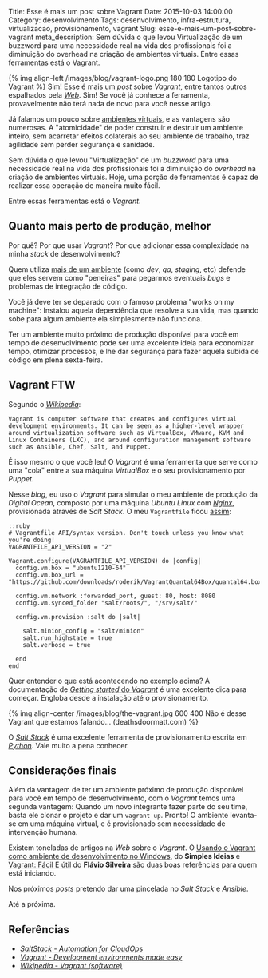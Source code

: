 Title: Esse é mais um post sobre Vagrant
Date: 2015-10-03 14:00:00
Category: desenvolvimento
Tags: desenvolvimento, infra-estrutura, virtualizacao, provisionamento, vagrant
Slug: esse-e-mais-um-post-sobre-vagrant
meta_description: Sem dúvida o que levou Virtualização de um buzzword para uma necessidade real na vida dos profissionais foi a diminuição do overhead na criação de ambientes virtuais. Entre essas ferramentas está o Vagrant.


{% img align-left /images/blog/vagrant-logo.png 180 180 Logotipo do Vagrant %}
Sim! Esse é mais um *post* sobre *Vagrant*, entre tantos outros espalhados pela
[*Web*]({tag}web "Leia mais sobre Web"). Sim! Se você já conhece a ferramenta,
provavelmente não terá nada de novo para você nesse artigo.

Já falamos um pouco sobre [ambientes virtuais]({tag}virtualizacao "Leia mais sobre Virtualização"),
e as vantagens são numerosas. A "atomicidade" de poder construir e destruir um
ambiente inteiro, sem acarretar efeitos colaterais ao seu ambiente de trabalho,
traz agilidade sem perder segurança e sanidade.

<!-- PELICAN_END_SUMMARY -->

Sem dúvida o que levou "Virtualização" de um *buzzword* para uma necessidade
real na vida dos profissionais foi a diminuição do *overhead* na criação de
ambientes virtuais. Hoje, uma porção de ferramentas é capaz de realizar essa
operação de maneira muito fácil.

Entre essas ferramentas está o *Vagrant*.


## Quanto mais perto de produção, melhor

Por quê? Por que usar *Vagrant*? Por que adicionar essa complexidade na minha
*stack* de desenvolvimento?

Quem utiliza [mais de um ambiente]({filename}/diferentes-ambientes-development-testing-staging-e-production.md)
(como *dev*, *qa*, *staging*, etc) defende que
eles servem como "peneiras" para pegarmos eventuais *bugs* e problemas de
integração de código.

Você já deve ter se deparado com o famoso problema "works on my machine":
Instalou aquela dependência que resolve a sua vida, mas quando sobe para algum
ambiente ela simplesmente não funciona.

Ter um ambiente muito próximo de produção disponível para você em tempo de
desenvolvimento pode ser uma excelente ideia para economizar tempo, otimizar
processos, e lhe dar segurança para fazer aquela subida de código em plena
sexta-feira.

## Vagrant FTW

Segundo o *[Wikipedia](https://en.wikipedia.org/wiki/Vagrant_%28software%29 "Leia sobre Vagrant")*:

	Vagrant is computer software that creates and configures virtual development environments. It can be seen as a higher-level wrapper around virtualization software such as VirtualBox, VMware, KVM and Linux Containers (LXC), and around configuration management software such as Ansible, Chef, Salt, and Puppet.

É isso mesmo o que você leu! O *Vagrant* é uma ferramenta que serve como uma
"cola" entre a sua máquina *VirtualBox* e o seu provisionamento por *Puppet*.

Nesse *blog*, eu uso o *Vagrant* para simular o meu ambiente de produção da
*Digital Ocean*, composto por uma máquina *Ubuntu Linux* com [*Nginx*]({tag}nginx "Leia mais sobre NGINX"),
provisionada através de *Salt Stack*. O meu `Vagrantfile` ficou [assim](https://raw.githubusercontent.com/kplaube/blog/master/Vagrantfile "Veja no GitHub"):

    ::ruby
    # Vagrantfile API/syntax version. Don't touch unless you know what you're doing!
    VAGRANTFILE_API_VERSION = "2"

    Vagrant.configure(VAGRANTFILE_API_VERSION) do |config|
      config.vm.box = "ubuntu1210-64"
      config.vm.box_url = "https://github.com/downloads/roderik/VagrantQuantal64Box/quantal64.box"

      config.vm.network :forwarded_port, guest: 80, host: 8080
      config.vm.synced_folder "salt/roots/", "/srv/salt/"

      config.vm.provision :salt do |salt|

        salt.minion_config = "salt/minion"
        salt.run_highstate = true
        salt.verbose = true

      end
    end

Quer entender o que está acontecendo no exemplo acima? A documentação de [*Getting started* do *Vagrant*](https://docs.vagrantup.com/v2/getting-started/index.html "Leia a documentação do Vagrant")
é uma excelente dica para começar. Engloba desde a instalação até o provisionamento.

{% img align-center /images/blog/the-vagrant.jpg 600 400 Não é desse Vagrant que estamos falando... (deathsdoormatt.com) %}

O [*Salt Stack*](http://saltstack.com/ "Conheça o SaltStack") é uma excelente
ferramenta de provisionamento escrita em [*Python*]({tag}python "Leia mais sobre Python"). Vale muito a pena conhecer.

## Considerações finais

Além da vantagem de ter um ambiente próximo de produção disponível para você em
tempo de desenvolvimento, com o *Vagrant* temos uma segunda vantagem: Quando um
novo integrante fazer parte do seu time, basta ele clonar o projeto e dar
um `vagrant up`. Pronto! O ambiente levanta-se em uma máquina virtual, e é
provisionado sem necessidade de intervenção humana.

Existem toneladas de artigos na *Web* sobre o *Vagrant*. O [Usando o Vagrant como ambiente de desenvolvimento no Windows](http://simplesideias.com.br/usando-o-vagrant-como-ambiente-de-desenvolvimento-no-windows "Leia o artigo no SimplesIdeias"), do **Simples Ideias** e [Vagrant: Fácil E útil](http://flaviosilveira.com/2012/vagrant-facil-e-util/ "Leia no blog do Flavio") do **Flávio Silveira** são duas boas referências para quem está iniciando.

Nos próximos *posts* pretendo dar uma pincelada no *Salt Stack* e *Ansible*.

Até a próxima.

## Referências

* *[SaltStack - Automation for CloudOps](http://saltstack.com/ "Conheça o Salt Stack")*
* *[Vagrant - Development environments made easy](https://www.vagrantup.com/ "Conheça o Vagrant")*
* *[Wikipedia - Vagrant (software)](https://en.wikipedia.org/wiki/Vagrant_%28software%29 "Leia mais no Wikipedia")*
